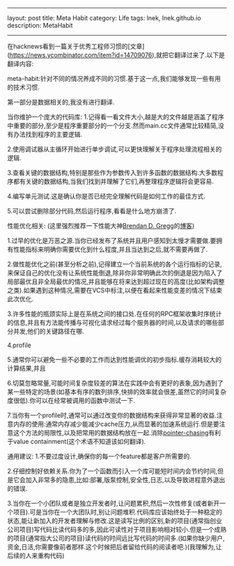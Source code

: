 



---
layout: post
title: Meta Habit
category: Life
tags: lnek, lnek.github.io
description: MetaHabit

---

在hacknews看到一篇关于优秀工程师习惯的[文章] (https://news.ycombinator.com/item?id=14709076),就把它翻译过来了.以下是翻译内容:

meta-habit:针对不同的情况养成不同的习惯.基于这一点,我们能够发现一些有用的技术习惯.

第一部分是数据相关的,我没有进行翻译.


当你维护一个庞大的代码库:
1.记得看一看文件大小,越是大的文件越是涵盖了程序中重要的部分,至少是程序重要部分的一个分支.然而main.cc文件通常比较精简,没有办法找到程序的主要逻辑.

2.使用调试器从主循环开始进行单步调试,可以更快理解关于程序处理流程相关的逻辑.

3.查看关键的数据结构,特别是那些作为参数传入到许多函数的数据结构.大多数程序都有关键的数据结构,当我们找到并理解了它们,再整理程序逻辑将会更容易.

4.编写单元测试.这是确认你是否已经完全理解代码是如何工作的最佳方式.

5.可以尝试删除部分代码,然后运行程序,看看是什么地方崩溃了.

性能优化相关:
(这里强烈推荐一下性能大神[Brendan D. Gregg](http://brendangregg.com/index.html)的[博客](http://brendangregg.com/blog/index.html))

1.过早的优化是万恶之源.当你已经发布了系统并且用户感知到太慢才需要做.要拥有性能指标来明确你需要优化到什么程度,并且当达到之后,就不需要再做了.

2.做性能优化之前(甚至分析之前),记得建立一个当前系统的各个运行指标的记录,来保证自己的优化没有让系统性能倒退,除非你非常明确此次的倒退是因为陷入了局部最优且非全局最优的情况,并且能够在将来达到超过现在的高度(比如架构调整之类).如果遇到这种情况,需要在VCS中标注,以便在看起来性能变差的情况下结束此次优化.

3.许多性能的瓶颈实际上是在系统之间的接口处.在任何的RPC框架收集时序统计的信息,并且有方法能传播与可视化请求经过每个服务器的时间,以及请求的哪些部分并发,他们的关键路径在哪.

4.profile

5.通常你可以避免一些不必要的工作而达到性能调优的初步指标.缓存消耗较大的计算结果,并且

6.切莫忽略常量,可能时间复杂度较差的算法在实践中会有更好的表象,因为遇到了某一些特定的场景(如基本有序的数列排序,快排的效率就会很差,虽然它的时间复杂度很低).你可以在经常被调用的函数中测试一下.

7.当你有一个profile时,通常可以通过改变你的数据结构来获得非常显著的收益.注意内存的使用:通常内存减少能减少cache压力,从而显著的加速系统运行.但是要注意这个方法的局限性,以及把常用的数据结构放在一起.消除[pointer-chasing](https://stackoverflow.com/questions/19270414/what-is-pointer-chasing-and-how-it-is-related-to-bfs)有利于value containment(这个术语不知道该如何翻译).

通用建议:
1.不要过度设计,确保你的每一个feature都是客户所需要的.

2.仔细控制好依赖关系.你为了一个函数而引入一个库可能短时间内会节约时间,但是它会加入非常多的隐患,比如:部署,版泵控制,安全性,日志,以及导致进程意外退出的错误.

3.当你在一个小团队或者是独立开发者时,让问题累积,然后一次性修复(或者新开一个项目).可是当你在一个大团队时,别让问题堆积.代码库应该始终处于一种稳定的状态,能让新加入的开发者理解与修改.这是读写比例的区别,新的项目(通常指创业公司项目)写代码比读代码多的多,因此可读性对于项目影响相对较小.但是一个成熟的项目(通常指大公司的项目)读代码的时间远比写代码的时间多.(如果你缺少用户,资金,日活,你需要像前者那样.这个时候把后者留给代码的阅读者吧.)(我理解为,让后续的人来重构代码)

